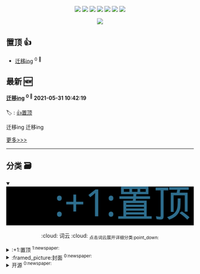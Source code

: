 

<p align='center'>
    <img src="https://badgen.net/badge/labels/3"/>
    <img src="https://badgen.net/github/issues/Sweet-KK/blog"/>
    <img src="https://badgen.net/badge/last-commit/2021-05-31 10:44:29"/>
    <img src="https://badgen.net/github/forks/Sweet-KK/blog"/>
    <img src="https://badgen.net/github/stars/Sweet-KK/blog"/>
    <img src="https://badgen.net/github/watchers/Sweet-KK/blog"/>
    <img src="https://badgen.net/github/release/Sweet-KK/blog"/>
</p>

<p align='center'>
    <a href="https://github.com/jwenjian/visitor-count-badge">
        <img src="https://visitor-badge.glitch.me/badge?page_id=sweet_kk.blog"/>
    </a>
</p>


## 置顶 :thumbsup: 
- [迁移ing](https://github.com/Sweet-KK/blog/issues/1)  <sup>0 :speech_balloon:</sup>  	 
## 最新 :new: 

#### [迁移ing](https://github.com/Sweet-KK/blog/issues/1) <sup>0 :speech_balloon:</sup> 	 2021-05-31 10:42:19

:label: : [:+1:置顶](https://github.com/Sweet-KK/blog/labels/%3A%2B1%3A%E7%BD%AE%E9%A1%B6)

迁移ing
迁移ing

[更多>>>](https://github.com/Sweet-KK/blog/issues/1)

---


## 分类  :card_file_box: 

<details open="open">
    <summary>
        <img src="assets/wordcloud.png" title="词云, 点击展开详细分类" alt="词云， 点击展开详细分类">
        <p align="center">:cloud: 词云 :cloud: <sub>点击词云展开详细分类:point_down: </sub></p>
    </summary>


<details>
<summary>:+1:置顶	<sup>1:newspaper:</sup></summary>

- [迁移ing](https://github.com/Sweet-KK/blog/issues/1)  <sup>0 :speech_balloon:</sup>  	 


</details>

<details>
<summary>:framed_picture:封面	<sup>0:newspaper:</sup></summary>



</details>

<details>
<summary>开源	<sup>0:newspaper:</sup></summary>



</details>


</details>    
